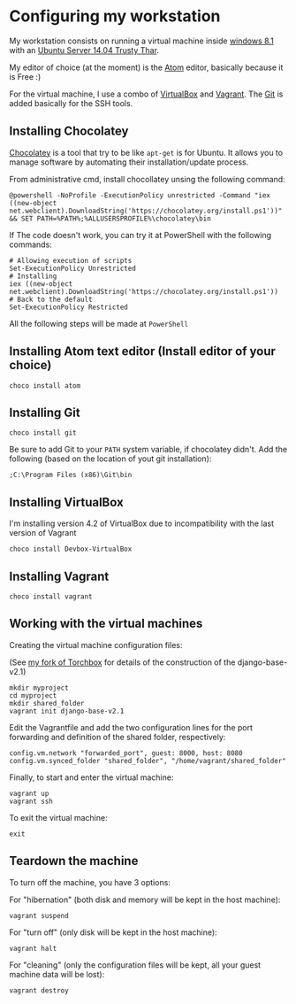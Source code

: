 Configuring my workstation
====================================
My workstation consists on running a virtual machine inside [windows 8.1](http://windows.microsoft.com/pt-br/windows-8/meet) with an [Ubuntu Server 14.04 Trusty Thar](http://www.ubuntu.com/).

My editor of choice (at the moment) is the [Atom](https://atom.io/) editor, basically because it is Free :)

For the virtual machine, I use a combo of [VirtualBox](https://www.virtualbox.org/) and [Vagrant](https://www.vagrantup.com/). The [Git](http://git-scm.com/) is added basically for the SSH tools.

## Installing **Chocolatey**
[Chocolatey](http://chocolatey.org/) is a tool that try to be like `apt-get` is for Ubuntu. It allows you to manage software by automating their installation/update process.

From administrative cmd, install chocollatey unsing the following command:

```shell
@powershell -NoProfile -ExecutionPolicy unrestricted -Command "iex ((new-object net.webclient).DownloadString('https://chocolatey.org/install.ps1'))" && SET PATH=%PATH%;%ALLUSERSPROFILE%\chocolatey\bin
```

If The code doesn't work, you can try it at PowerShell with the following commands:

```shell
# Allowing execution of scripts
Set-ExecutionPolicy Unrestricted
# Installing
iex ((new-object net.webclient).DownloadString('https://chocolatey.org/install.ps1'))
# Back to the default
Set-ExecutionPolicy Restricted
```
All the following steps will be made at `PowerShell`

## Installing Atom text editor (Install editor of your choice)
```shell
choco install atom
```

## Installing Git
```shell
choco install git
```
Be sure to add Git to your `PATH` system variable, if chocolatey didn't. Add the following (based on the location of yout git installation):
```shell
;C:\Program Files (x86)\Git\bin
```


## Installing VirtualBox
I'm installing version 4.2 of VirtualBox due to incompatibility with the last version of Vagrant
```shell
choco install Devbox-VirtualBox
```

## Installing Vagrant
```shell
choco install vagrant
```

## Working with the virtual machines
Creating the virtual machine configuration files: 

(See [my fork of Torchbox](https://github.com/fsevero/vagrant-django-base) for details of the construction of the django-base-v2.1)
```shell
mkdir myproject
cd myproject
mkdir shared_folder
vagrant init django-base-v2.1
```

Edit the Vagrantfile and add the two configuration lines for the port forwarding and definition of the shared folder, respectively:

```shell
config.vm.network "forwarded_port", guest: 8000, host: 8080
config.vm.synced_folder "shared_folder", "/home/vagrant/shared_folder"
```

Finally, to start and enter the virtual machine:
```shell
vagrant up
vagrant ssh
```

To exit the virtual machine:
```shell
exit
```

## Teardown the machine
To turn off the machine, you have 3 options:

For "hibernation" (both disk and memory will be kept in the host machine):
```shell
vagrant suspend
```
For "turn off" (only disk will be kept in the host machine):
```shell
vagrant halt
```
For "cleaning" (only the configuration files will be kept, all your guest machine data will be lost):
```shell
vagrant destroy
```
